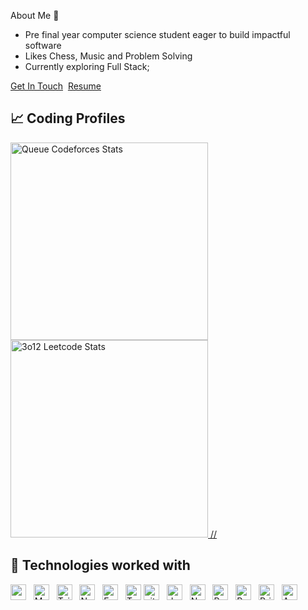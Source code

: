  About Me 🚀
- Pre final year computer science student eager to build impactful software
- Likes Chess, Music and Problem Solving 
- Currently exploring Full Stack;


<a href="mailto:ypoonia217@gmail.com">Get In Touch</a>&nbsp;
<a href="https://drive.google.com/file/d/1QWJpBS6HrVOto5UurLhkCcImWqSJzEMk/view?usp=sharing">Resume</a>

## 📈 Coding Profiles
<span>
<a href="https://codeforces.com/profile/Required">
<img height="316" src="https://codeforces-readme-stats.vercel.app/api/card?username=Required&theme=github_dark&force_username=true&border_color=404040" alt="Queue Codeforces Stats"/>
</a>
<a href="https://leetcode.com/u/3o12/">
<img height="316" src="https://leetcard.jacoblin.cool/3o12?theme=dark&font=Ubuntu&cache=14400&ext=contest&sheets=https://gist.githubusercontent.com/3o12/5e715e284c89cace8f5fa09f7fb930b8/raw/ec0be570f114124b1a2156a660d67baa0ab5639d/leetcode_stats_card.css" alt="3o12 Leetcode Stats"/>
//</a>
</a>
</span>



## 🧩 Technologies worked with
<a name="learning-now"></a>
<div >
<img src="https://img.shields.io/badge/React-282C34?logo=react&logoColor=cyan" alt="react logo" title="react" height="25" />
&nbsp;
<img src="https://img.shields.io/badge/MongoDB-282C34?logo=mongodb&logoColor=47A248" alt="MongoDB logo" title="MongoDB" height="25" />
&nbsp;
<img src="https://img.shields.io/badge/Tailwind%20CSS-282C34?logo=tailwind-css&logoColor=38B2AC" alt="Tailwind CSS logo" title="Tailwind CSS" height="25" />
&nbsp;
<img src="https://img.shields.io/badge/Node.js-282C34?logo=node.js&logoColor=339933" alt="Node.js logo" title="Node.js" height="25" />
&nbsp;
<img src="https://img.shields.io/badge/Express-282C34?logo=express&logoColor=FFFFFF" alt="Express.js logo" title="Express.js" height="25" />
&nbsp;
<img src="https://img.shields.io/badge/TypeScript-282C34?logo=typescript&logoColor=3178C6" alt="TypeScript logo" title="TypeScript" height="25" />
<img src="https://img.shields.io/badge/git-282C34?logo=git&logoColor=F05032" alt="git logo" title="git" height="25" />
&nbsp;
<img src="https://img.shields.io/badge/docker-282C34?logo=docker&logoColor=blue" alt="docker" title="docker" height="25" />
&nbsp;
<img src="https://img.shields.io/badge/Next.js-282C34?logo=next.js&logoColor=FFFFFF" alt="Next.js logo" title="Next.js" height="25" />
&nbsp;
<img src="https://img.shields.io/badge/Python-282C34?logo=python" alt="Python" title="Python" height="25" />
&nbsp;
<img src="https://img.shields.io/badge/postgresql-282C34?logo=postgresql&logoColor=blue" alt="PostgreSQL" title="PostgreSQL" height="25" />
&nbsp;
<img src="https://img.shields.io/badge/prisma-282C34?logo=prisma&logoColor=fff" alt="Prisma" title="Prisma" height="25" />
&nbsp;
<img src="https://img.shields.io/badge/AWS-282C34?logo=amazon&logoColor=orange" alt="Aws" title="AWS" height="25" />
&nbsp;
</div>
